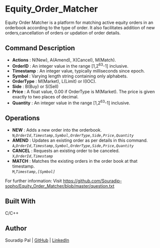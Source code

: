# Equity_Order_Matcher
Equity Order Matcher is a platform for matching active equity orders in an orderbook according to the type of order. It also facilitates addition of new orders,cancellation of orders or updation of order details.

## Command Description
* **Actions** :  N(New),  A(Amend),  X(Cancel),  M(Match).
* **OrderID** : An integer value in the range [1,2<sup>63</sup>-1] inclusive.
* **Timestamp** : An integer value, typically milliseconds since epoch.
* **Symbol** : Varying length string containing only alphabets.
* **OrderType** : M(Market), L(Limit) or I(IOC).
* **Side** : B(Buy) or S(Sell)
* **Price** : A float value, 0.00 if OrderType is M(Market). The price is given exactly to two places of decimal.
* **Quantity** : An integer value in the range [1,2<sup>63</sup>-1] inclusive.

## Operations

* **NEW** : Adds a new order into the orderbook.<br />
	`N`,*`OrderId,Timestamp,Symbol,OrderType,Side,Price,Quantity`*
* **AMEND** : Updates an existing order as per details in this command.<br />
	`A`,*`OrderId,Timestamp,Symbol,OrderType,Side,Price,Quantity`*
* **CANCEL** : Requests an existing order to be canceled.<br />
	`X`,*`OrderId,Timestamp`*
* **MATCH** : Matches the existing orders in the order book at that timestamp. <br />
	`M`,*`Timestamp,[Symbol]`*

For further information:  Visit https://github.com/Souradip-sopho/Equity_Order_Matcher/blob/master/question.txt
## Built With
C/C++

## Author
Souradip Pal | [GitHub](https://github.com/Souradip-sopho) | [LinkedIn](https://www.linkedin.com/in/souradip-pal-a9693111b/)